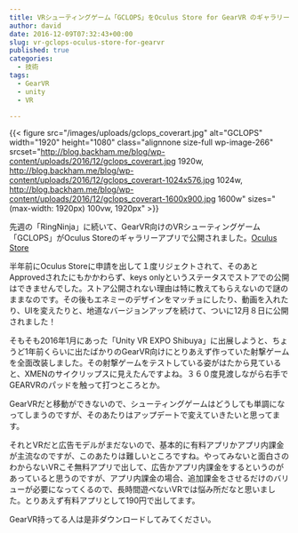 ```yaml
---
title: VRシューティングゲーム「GCLOPS」をOculus Store for GearVR のギャラリーアプリで公開しました
author: david
date: 2016-12-09T07:32:43+00:00
slug: vr-gclops-oculus-store-for-gearvr
published: true
categories:
  - 技術
tags:
  - GearVR
  - unity
  - VR

---
```

{{< figure src="/images/uploads/gclops_coverart.jpg" alt="GCLOPS" width="1920" height="1080" class="alignnone size-full wp-image-266" srcset="http://blog.backham.me/blog/wp-content/uploads/2016/12/gclops_coverart.jpg 1920w, http://blog.backham.me/blog/wp-content/uploads/2016/12/gclops_coverart-1024x576.jpg 1024w, http://blog.backham.me/blog/wp-content/uploads/2016/12/gclops_coverart-1600x900.jpg 1600w" sizes="(max-width: 1920px) 100vw, 1920px" >}}

先週の「RingNinja」に続いて、GearVR向けのVRシューティングゲーム「GCLOPS」がOculus Storeのギャラリーアプリで公開されました。[Oculus Store](https://www.oculus.com/experiences/gear-vr/999379943483728/)

半年前にOculus Storeに申請を出して１度リジェクトされて、そのあとApprovedされたにもかかわらず、keys onlyというステータスでストアでの公開はできませんでした。ストア公開されない理由は特に教えてもらえないので謎のままなのです。その後もエネミーのデザインをマッチョにしたり、動画を入れたり、UIを変えたりと、地道なバージョンアップを続けて、ついに12月８日に公開されました！

そもそも2016年1月にあった「Unity VR EXPO Shibuya」に出展しようと、ちょうど1年前くらいに出たばかりのGearVR向けにとりあえず作っていた射撃ゲームを全面改装しました。その射撃ゲームをテストしている姿がはたから見ていると、XMENのサイクリップスに見えたんですよね。３６０度見渡しながら右手でGEARVRのパッドを触って打つところとか。

GearVRだと移動ができないので、シューティングゲームはどうしても単調になってしまうのですが、そのあたりはアップデートで変えていきたいと思ってます。

それとVRだと広告モデルがまだないので、基本的に有料アプリかアプリ内課金が主流なのですが、このあたりは難しいところですね。やってみないと面白さのわからないVRこそ無料アプリで出して、広告かアプリ内課金をするというのがあっていると思うのですが、アプリ内課金の場合、追加課金をさせるだけのバリューが必要になってくるので、長時間遊べないVRでは悩み所だなと思いました。とりあえず有料アプリとして190円で出してます。

GearVR持ってる人は是非ダウンロードしてみてください。

 [1]: http://backham.me/blog/wp-content/uploads/2016/12/gclops_coverart.jpg